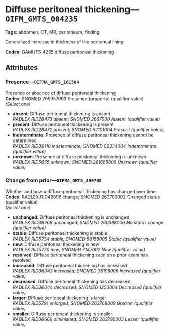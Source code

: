 # Diffuse peritoneal thickening—`OIFM_GMTS_004235`

**Tags:** abdomen, CT, MR, peritoneum, finding

Generalized increase in thickness of the peritoneal lining.

**Codes:** GAMUTS 4235 diffuse peritoneal thickening

## Attributes

### Presence—`OIFMA_GMTS_161504`

Presence or absence of diffuse peritoneal thickening  
**Codes**: SNOMED 705057003 Presence (property) (qualifier value)  
*(Select one)*

- **absent**: Diffuse peritoneal thickening is absent  
_RADLEX RID28473 absent; SNOMED 2667000 Absent (qualifier value)_
- **present**: Diffuse peritoneal thickening is present  
_RADLEX RID28472 present; SNOMED 52101004 Present (qualifier value)_
- **indeterminate**: Presence of diffuse peritoneal thickening cannot be determined  
_RADLEX RID39110 indeterminate; SNOMED 82334004 Indeterminate (qualifier value)_
- **unknown**: Presence of diffuse peritoneal thickening is unknown  
_RADLEX RID5655 unknown; SNOMED 261665006 Unknown (qualifier value)_

### Change from prior—`OIFMA_GMTS_499798`

Whether and how a diffuse peritoneal thickening has changed over time  
**Codes**: RADLEX RID49896 change; SNOMED 263703002 Changed status (qualifier value)  
*(Select one)*

- **unchanged**: Diffuse peritoneal thickening is unchanged  
_RADLEX RID39268 unchanged; SNOMED 260388006 No status change (qualifier value)_
- **stable**: Diffuse peritoneal thickening is stable  
_RADLEX RID5734 stable; SNOMED 58158008 Stable (qualifier value)_
- **new**: Diffuse peritoneal thickening is new  
_RADLEX RID5720 new; SNOMED 7147002 New (qualifier value)_
- **resolved**: Diffuse peritoneal thickening seen on a prior exam has resolved  
- **increased**: Diffuse peritoneal thickening has increased  
_RADLEX RID36043 increased; SNOMED 35105006 Increased (qualifier value)_
- **decreased**: Diffuse peritoneal thickening has decreased  
_RADLEX RID36044 decreased; SNOMED 1250004 Decreased (qualifier value)_
- **larger**: Diffuse peritoneal thickening is larger  
_RADLEX RID5791 enlarged; SNOMED 263768009 Greater (qualifier value)_
- **smaller**: Diffuse peritoneal thickening is smaller  
_RADLEX RID38669 diminished; SNOMED 263796003 Lesser (qualifier value)_